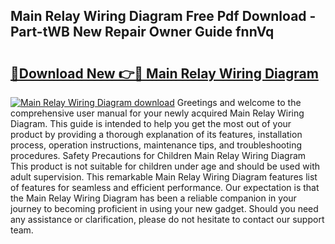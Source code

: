 ## Main Relay Wiring Diagram Free Pdf Download - Part-tWB New Repair Owner Guide fnnVq

# <h2><a href="http://dflk0dz.blite.top/?on=Main+Relay+Wiring+Diagram">🔗Download New 👉🔴 Main Relay Wiring Diagram</a></h2>

[![Main Relay Wiring Diagram download](https://i.imgur.com/lujVjoI.png)](http://dflk0dz.blite.top/?on=Main+Relay+Wiring+Diagram)
Greetings and welcome to the comprehensive user manual for your newly acquired Main Relay Wiring Diagram. This guide is intended to help you get the most out of your product by providing a thorough explanation of its features, installation process, operation instructions, maintenance tips, and troubleshooting procedures. Safety Precautions for Children Main Relay Wiring Diagram This product is not suitable for children under age and should be used with adult supervision. This remarkable Main Relay Wiring Diagram features list of features for seamless and efficient performance. Our expectation is that the Main Relay Wiring Diagram has been a reliable companion in your journey to becoming proficient in using your new gadget. Should you need any assistance or clarification, please do not hesitate to contact our support team.
